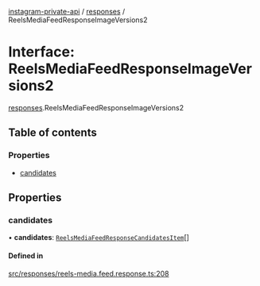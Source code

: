 [instagram-private-api](../../README.md) / [responses](../../modules/responses.md) / ReelsMediaFeedResponseImageVersions2

# Interface: ReelsMediaFeedResponseImageVersions2

[responses](../../modules/responses.md).ReelsMediaFeedResponseImageVersions2

## Table of contents

### Properties

- [candidates](ReelsMediaFeedResponseImageVersions2.md#candidates)

## Properties

### candidates

• **candidates**: [`ReelsMediaFeedResponseCandidatesItem`](ReelsMediaFeedResponseCandidatesItem.md)[]

#### Defined in

[src/responses/reels-media.feed.response.ts:208](https://github.com/Nerixyz/instagram-private-api/blob/b3351b9/src/responses/reels-media.feed.response.ts#L208)
